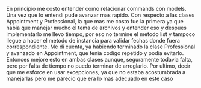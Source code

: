 En principio me costo entender como relacionar commands con models. Una vez que lo entendi pude avanzar mas rapido. Con respecto a las clases  Appointment y Professional, la que mas me costo fue la primera ya que habia que manejar mucho el tema de archivos y entender eso y despues implementarlo me llevo tiempo, por eso no termine el metodo list y tampoco llegue a hacer el metodo de instancia para validar fechas donde fuera correspondiente.
Me di cuenta, ya habiendo terminado la clase Professional y avanzado en Appointment, que tenia codigo repetido y podia evitarlo. Entonces mejore esto en ambas clases aunque, seguramente todavia falta, pero por falta de tiempo no puedo terminar de arreglarlo.
Por ultimo, decir que me esforce en usar excepciones, ya que no estaba acostumbrada a manejarlas pero me parecio que era lo mas adecuado en este caso 